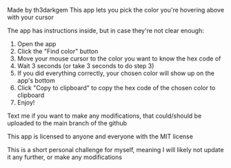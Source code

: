 Made by th3darkgem
This app lets you pick the color you're hovering above with your cursor

The app has instructions inside, but in case they're not clear enough:
1. Open the app
2. Click the "Find color" button
3. Move your mouse cursor to the color you want to know the hex code of
4. Wait 3 seconds (or take 3 seconds to do step 3)
5. If you did everything correctly, your chosen color will show up on the app's bottom
6. Click "Copy to clipboard" to copy the hex code of the chosen color to clipboard
7. Enjoy!

Text me if you want to make any modifications, that could/should be uploaded to the main branch of the github

This app is licensed to anyone and everyone with the MIT license

This is a short personal challenge for myself, meaning I will likely not update it any further, or make any modifications
